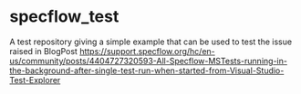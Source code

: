 # specflow_test
A test repository giving a simple example that can be used to test the issue raised in BlogPost https://support.specflow.org/hc/en-us/community/posts/4404727320593-All-Specflow-MSTests-running-in-the-background-after-single-test-run-when-started-from-Visual-Studio-Test-Explorer
